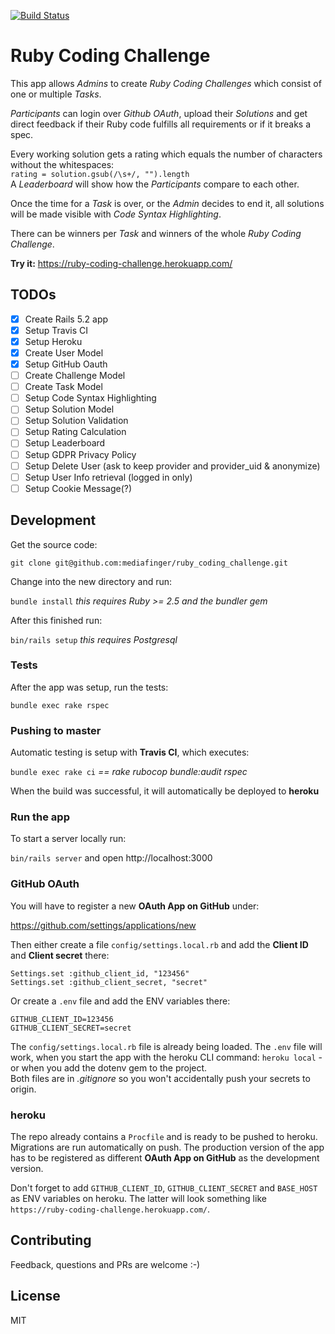 [![Build Status](https://travis-ci.com/mediafinger/ruby_coding_challenge.svg?branch=master)](https://travis-ci.com/mediafinger/ruby_coding_challenge)

# Ruby Coding Challenge

This app allows _Admins_ to create _Ruby Coding Challenges_ which consist of one or multiple _Tasks_.

_Participants_ can login over _Github OAuth_, upload their _Solutions_ and get direct feedback if their Ruby code fulfills all requirements or if it breaks a spec.

Every working solution gets a rating which equals the number of characters without the whitespaces:  
`rating = solution.gsub(/\s+/, "").length`  
A _Leaderboard_ will show how the _Participants_ compare to each other.

Once the time for a _Task_ is over, or the _Admin_ decides to end it, all solutions will be made visible with _Code Syntax Highlighting_.

There can be winners per _Task_ and winners of the whole _Ruby Coding Challenge_.

**Try it:** https://ruby-coding-challenge.herokuapp.com/

## TODOs

- [x] Create Rails 5.2 app
- [x] Setup Travis CI
- [x] Setup Heroku
- [x] Create User Model
- [x] Setup GitHub Oauth
- [ ] Create Challenge Model
- [ ] Create Task Model
- [ ] Setup Code Syntax Highlighting
- [ ] Setup Solution Model
- [ ] Setup Solution Validation
- [ ] Setup Rating Calculation
- [ ] Setup Leaderboard
- [ ] Setup GDPR Privacy Policy
- [ ] Setup Delete User (ask to keep provider and provider_uid & anonymize)
- [ ] Setup User Info retrieval (logged in only)
- [ ] Setup Cookie Message(?)

## Development

Get the source code:

    git clone git@github.com:mediafinger/ruby_coding_challenge.git

Change into the new directory and run:

`bundle install` _this requires Ruby >= 2.5 and the bundler gem_

After this finished run:

`bin/rails setup` _this requires Postgresql_

### Tests

After the app was setup, run the tests:

`bundle exec rake rspec`

### Pushing to master

Automatic testing is setup with **Travis CI**, which executes:

`bundle exec rake ci` _== rake rubocop bundle:audit rspec_

When the build was successful, it will automatically be deployed to **heroku**

### Run the app

To start a server locally run:

`bin/rails server` and open http://localhost:3000

### GitHub OAuth

You will have to register a new **OAuth App on GitHub** under:

https://github.com/settings/applications/new

Then either create a file `config/settings.local.rb` and add the **Client ID** and **Client secret** there:

    Settings.set :github_client_id, "123456"
    Settings.set :github_client_secret, "secret"

Or create a `.env` file and add the ENV variables there:

    GITHUB_CLIENT_ID=123456
    GITHUB_CLIENT_SECRET=secret

The `config/settings.local.rb` file is already being loaded. The `.env` file will work, when you start the app with the heroku CLI command: `heroku local` - or when you add the dotenv gem to the project.  
Both files are in _.gitignore_ so you won't accidentally push your secrets to origin.

### heroku

The repo already contains a `Procfile` and is ready to be pushed to heroku. Migrations are run automatically on push. The production version of the app has to be registered as different **OAuth App on GitHub** as the development version.

Don't forget to add `GITHUB_CLIENT_ID`, `GITHUB_CLIENT_SECRET` and `BASE_HOST` as ENV variables on heroku. The latter will look something like `https://ruby-coding-challenge.herokuapp.com/`.

## Contributing

Feedback, questions and PRs are welcome :-)

## License

MIT
